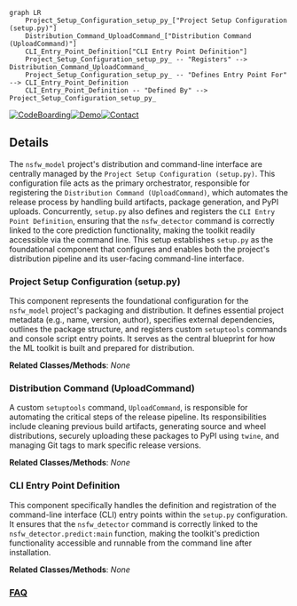 ```mermaid
graph LR
    Project_Setup_Configuration_setup_py_["Project Setup Configuration (setup.py)"]
    Distribution_Command_UploadCommand_["Distribution Command (UploadCommand)"]
    CLI_Entry_Point_Definition["CLI Entry Point Definition"]
    Project_Setup_Configuration_setup_py_ -- "Registers" --> Distribution_Command_UploadCommand_
    Project_Setup_Configuration_setup_py_ -- "Defines Entry Point For" --> CLI_Entry_Point_Definition
    CLI_Entry_Point_Definition -- "Defined By" --> Project_Setup_Configuration_setup_py_
```

[![CodeBoarding](https://img.shields.io/badge/Generated%20by-CodeBoarding-9cf?style=flat-square)](https://github.com/CodeBoarding/GeneratedOnBoardings)[![Demo](https://img.shields.io/badge/Try%20our-Demo-blue?style=flat-square)](https://www.codeboarding.org/demo)[![Contact](https://img.shields.io/badge/Contact%20us%20-%20contact@codeboarding.org-lightgrey?style=flat-square)](mailto:contact@codeboarding.org)

## Details

The `nsfw_model` project's distribution and command-line interface are centrally managed by the `Project Setup Configuration (setup.py)`. This configuration file acts as the primary orchestrator, responsible for registering the `Distribution Command (UploadCommand)`, which automates the release process by handling build artifacts, package generation, and PyPI uploads. Concurrently, `setup.py` also defines and registers the `CLI Entry Point Definition`, ensuring that the `nsfw_detector` command is correctly linked to the core prediction functionality, making the toolkit readily accessible via the command line. This setup establishes `setup.py` as the foundational component that configures and enables both the project's distribution pipeline and its user-facing command-line interface.

### Project Setup Configuration (setup.py)
This component represents the foundational configuration for the `nsfw_model` project's packaging and distribution. It defines essential project metadata (e.g., name, version, author), specifies external dependencies, outlines the package structure, and registers custom `setuptools` commands and console script entry points. It serves as the central blueprint for how the ML toolkit is built and prepared for distribution.


**Related Classes/Methods**: _None_

### Distribution Command (UploadCommand)
A custom `setuptools` command, `UploadCommand`, is responsible for automating the critical steps of the release pipeline. Its responsibilities include cleaning previous build artifacts, generating source and wheel distributions, securely uploading these packages to PyPI using `twine`, and managing Git tags to mark specific release versions.


**Related Classes/Methods**: _None_

### CLI Entry Point Definition
This component specifically handles the definition and registration of the command-line interface (CLI) entry points within the `setup.py` configuration. It ensures that the `nsfw_detector` command is correctly linked to the `nsfw_detector.predict:main` function, making the toolkit's prediction functionality accessible and runnable from the command line after installation.


**Related Classes/Methods**: _None_



### [FAQ](https://github.com/CodeBoarding/GeneratedOnBoardings/tree/main?tab=readme-ov-file#faq)